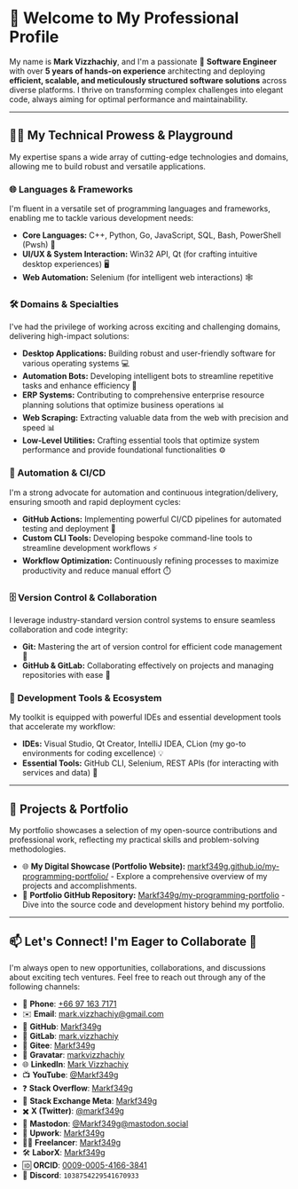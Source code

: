 # 👋 Welcome to My Professional Profile

My name is **Mark Vizzhachiy**, and I'm a passionate 🚀 **Software Engineer** with over **5 years of hands-on experience** architecting and deploying **efficient, scalable, and meticulously structured software solutions** across diverse platforms. I thrive on transforming complex challenges into elegant code, always aiming for optimal performance and maintainability.

-----

## 🧑‍💻 My Technical Prowess & Playground

My expertise spans a wide array of cutting-edge technologies and domains, allowing me to build robust and versatile applications.

### 🌐 Languages & Frameworks

I'm fluent in a versatile set of programming languages and frameworks, enabling me to tackle various development needs:

  * **Core Languages:** C++, Python, Go, JavaScript, SQL, Bash, PowerShell (Pwsh) 💙
  * **UI/UX & System Interaction:** Win32 API, Qt (for crafting intuitive desktop experiences) 🖥️
  * **Web Automation:** Selenium (for intelligent web interactions) 🕸️

### 🛠️ Domains & Specialties

I've had the privilege of working across exciting and challenging domains, delivering high-impact solutions:

  * **Desktop Applications:** Building robust and user-friendly software for various operating systems 💻
  * **Automation Bots:** Developing intelligent bots to streamline repetitive tasks and enhance efficiency 🤖
  * **ERP Systems:** Contributing to comprehensive enterprise resource planning solutions that optimize business operations 📊
  * **Web Scraping:** Extracting valuable data from the web with precision and speed 📊
  * **Low-Level Utilities:** Crafting essential tools that optimize system performance and provide foundational functionalities ⚙️

### 🚀 Automation & CI/CD

I'm a strong advocate for automation and continuous integration/delivery, ensuring smooth and rapid deployment cycles:

  * **GitHub Actions:** Implementing powerful CI/CD pipelines for automated testing and deployment 🚀
  * **Custom CLI Tools:** Developing bespoke command-line tools to streamline development workflows ⚡
  * **Workflow Optimization:** Continuously refining processes to maximize productivity and reduce manual effort ⏱️

### 🗄️ Version Control & Collaboration

I leverage industry-standard version control systems to ensure seamless collaboration and code integrity:

  * **Git:** Mastering the art of version control for efficient code management 🌳
  * **GitHub & GitLab:** Collaborating effectively on projects and managing repositories with ease 🤝

### 🧰 Development Tools & Ecosystem

My toolkit is equipped with powerful IDEs and essential development tools that accelerate my workflow:

  * **IDEs:** Visual Studio, Qt Creator, IntelliJ IDEA, CLion (my go-to environments for coding excellence) 💡
  * **Essential Tools:** GitHub CLI, Selenium, REST APIs (for interacting with services and data) 🔗

-----

## 📂 Projects & Portfolio

My portfolio showcases a selection of my open-source contributions and professional work, reflecting my practical skills and problem-solving methodologies.

* 🌐 **My Digital Showcase (Portfolio Website):** [markf349g.github.io/my-programming-portfolio/](https://markf349g.github.io/my-programming-portfolio/) - Explore a comprehensive overview of my projects and accomplishments.
* 🐙 **Portfolio GitHub Repository:** [Markf349g/my-programming-portfolio](https://github.com/Markf349g/my-programming-portfolio) - Dive into the source code and development history behind my portfolio.

---

## 📫 Let's Connect\! I'm Eager to Collaborate 🤝

I'm always open to new opportunities, collaborations, and discussions about exciting tech ventures. Feel free to reach out through any of the following channels:

- 📱 **Phone**: [+66 97 163 7171](tel:+66971637171)
- ✉️ **Email**: [mark.vizzhachiy@gmail.com](mailto:mark.vizzhachiy@gmail.com)
- 🐙 **GitHub**: [Markf349g](https://github.com/Markf349g)
- 🦊 **GitLab**: [mark.vizzhachiy](https://gitlab.com/mark.vizzhachiy)
- 🐘 **Gitee**: [Markf349g](https://gitee.com/Markf349g)
- 👤 **Gravatar**: [markvizzhachiy](https://gravatar.com/markvizzhachiy)
- 🌐 **LinkedIn**: [Mark Vizzhachiy](https://www.linkedin.com/in/mark-v-28033536b)
- 📺 **YouTube**: [@Markf349g](https://www.youtube.com/@Markf349g)
- ❓ **Stack Overflow**: [Markf349g](https://stackoverflow.com/users/30783672/markf349g)
- 🧠 **Stack Exchange Meta**: [Markf349g](https://meta.stackexchange.com/users/1774543/markf349g)
- ✖️ **X (Twitter)**: [@markf349g](https://x.com/markf349g)
- 🐘 **Mastodon**: [@Markf349g@mastodon.social](https://mastodon.social/@Markf349g)
- 💼 **Upwork**: [Markf349g](https://www.upwork.com/freelancers/~01721832aea465bde6?mp_source=share)
- 🧑‍💻 **Freelancer**: [Markf349g](https://www.freelancer.com/u/Markf349g?frm=Markf349g&sb=t)
- 🛠️ **LaborX**: [Markf349g](https://laborx.com/customers/users/id388396?ref=388396)
- 🆔 **ORCID**: [0009-0005-4166-3841](https://orcid.org/0009-0005-4166-3841)
- 💬 **Discord**: `1038754229541670933`

